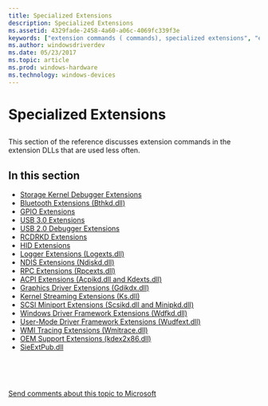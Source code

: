 ```yaml
---
title: Specialized Extensions
description: Specialized Extensions
ms.assetid: 4329fade-2458-4a60-a06c-4069fc339f3e
keywords: ["extension commands ( commands), specialized extensions", "extension commands ( commands), specialized extensions, Also see individual extension types"]
ms.author: windowsdriverdev
ms.date: 05/23/2017
ms.topic: article
ms.prod: windows-hardware
ms.technology: windows-devices
---
```


# Specialized Extensions


## <span id="ddk_specialized_extensions_dbg"></span><span id="DDK_SPECIALIZED_EXTENSIONS_DBG"></span>


This section of the reference discusses extension commands in the extension DLLs that are used less often.

## <span id="in_this_section"></span>In this section


-   [Storage Kernel Debugger Extensions](storage-kernel-debugger-extensions.md)
-   [Bluetooth Extensions (Bthkd.dll)](bluetooh-extensions--bthkd-dll-.md)
-   [GPIO Extensions](gpio-extensions.md)
-   [USB 3.0 Extensions](usb-3-extensions.md)
-   [USB 2.0 Debugger Extensions](usb-2-0-extensions.md)
-   [RCDRKD Extensions](rcdrkd-extensions.md)
-   [HID Extensions](hid-extensions.md)
-   [Logger Extensions (Logexts.dll)](logger-extensions--logexts-dll-.md)
-   [NDIS Extensions (Ndiskd.dll)](ndis-extensions--ndiskd-dll-.md)
-   [RPC Extensions (Rpcexts.dll)](rpc-extensions--rpcexts-dll-.md)
-   [ACPI Extensions (Acpikd.dll and Kdexts.dll)](acpi-extensions--acpikd-dll-and-kdexts-dll-.md)
-   [Graphics Driver Extensions (Gdikdx.dll)](graphics-driver-extensions--gdikdx-dll-.md)
-   [Kernel Streaming Extensions (Ks.dll)](kernel-streaming-extensions--ks-dll-.md)
-   [SCSI Miniport Extensions (Scsikd.dll and Minipkd.dll)](scsi-miniport-extensions--scsikd-dll-and-minipkd-dll-.md)
-   [Windows Driver Framework Extensions (Wdfkd.dll)](kernel-mode-driver-framework-extensions--wdfkd-dll-.md)
-   [User-Mode Driver Framework Extensions (Wudfext.dll)](user-mode-driver-framework-extensions--wudfext-dll-.md)
-   [WMI Tracing Extensions (Wmitrace.dll)](wmi-tracing-extensions--wmitrace-dll-.md)
-   [OEM Support Extensions (kdex2x86.dll)](oem-support-extensions--kdex2x86-dll-.md)
-   [SieExtPub.dll](sieextpub-dll.md)

 

 

[Send comments about this topic to Microsoft](mailto:wsddocfb@microsoft.com?subject=Documentation%20feedback%20[debugger\debugger]:%20Specialized%20Extensions%20%20RELEASE:%20%285/15/2017%29&body=%0A%0APRIVACY%20STATEMENT%0A%0AWe%20use%20your%20feedback%20to%20improve%20the%20documentation.%20We%20don't%20use%20your%20email%20address%20for%20any%20other%20purpose,%20and%20we'll%20remove%20your%20email%20address%20from%20our%20system%20after%20the%20issue%20that%20you're%20reporting%20is%20fixed.%20While%20we're%20working%20to%20fix%20this%20issue,%20we%20might%20send%20you%20an%20email%20message%20to%20ask%20for%20more%20info.%20Later,%20we%20might%20also%20send%20you%20an%20email%20message%20to%20let%20you%20know%20that%20we've%20addressed%20your%20feedback.%0A%0AFor%20more%20info%20about%20Microsoft's%20privacy%20policy,%20see%20http://privacy.microsoft.com/default.aspx. "Send comments about this topic to Microsoft")




